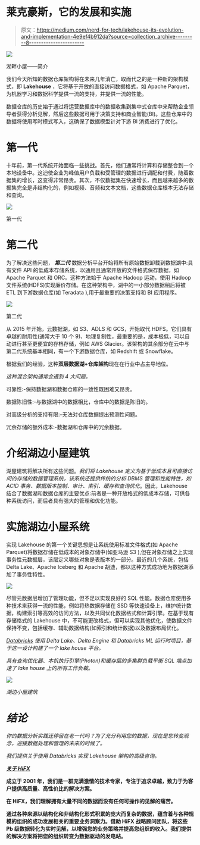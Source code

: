 # 莱克豪斯，它的发展和实施

> 原文：<https://medium.com/nerd-for-tech/lakehouse-its-evolution-and-implementation-4e9ef4b912da?source=collection_archive---------8----------------------->

![](img/1b669e9d2145f779793ff189a4559c19.png)

湖畔小屋——简介

我们今天所知的数据仓库架构将在未来几年消亡，取而代之的是一种新的架构模式，即 **Lakehouse** ，它将基于开放的直接访问数据格式，如 Apache Parquet，为机器学习和数据科学提供一流的支持，并提供一流的性能。

数据仓库的历史始于通过将运营数据库中的数据收集到集中式仓库中来帮助企业领导者获得分析见解，然后这些数据可用于决策支持和商业智能(BI)。这些仓库中的数据将使用写时模式写入，这确保了数据模型针对下游 BI 消费进行了优化。

# **第一代**

十年前，第一代系统开始面临一些挑战。首先，他们通常将计算和存储整合到一个本地设备中。这迫使企业为峰值用户负载和受管理的数据进行调配和付费，随着数据集的增长，这变得非常昂贵。其次，不仅数据集在快速增长，而且越来越多的数据集完全是非结构化的，例如视频、音频和文本文档，这些数据仓库根本无法存储和查询。

![](img/bccdd9cefdb84e5611c1033f32933aa4.png)

第一代

# **第二代**

为了解决这些问题， ***第二代*** 数据分析平台开始将所有原始数据卸载到数据湖中:具有文件 API 的低成本存储系统，以通用且通常开放的文件格式保存数据，如 Apache Parquet 和 ORC。这种方法始于 Apache Hadoop 运动，使用 Hadoop 文件系统(HDFS)实现廉价存储。在这种架构中，湖中的一小部分数据稍后将被 ETL 到下游数据仓库(如 Teradata ),用于最重要的决策支持和 BI 应用程序。

![](img/44ccc3b8b40f3d62631e9381012f8b0c.png)

第二代

从 2015 年开始，云数据湖，如 S3、ADLS 和 GCS，开始取代 HDFS。它们具有卓越的耐用性(通常大于 10 个 9)、地理复制性，最重要的是，成本极低，可以自动进行甚至更便宜的存档存储，例如 AWS Glacier。该架构的其余部分在云中与第二代系统基本相同，有一个下游数据仓库，如 Redshift 或 Snowflake。

根据我们的经验，这种**双层数据湖+仓库架构**现在在行业中占主导地位。

*这种混合架构通常会遇到 4 大问题。*

可靠性:-保持数据湖和数据仓库的一致性既困难又昂贵。

数据陈旧性:-与数据湖中的数据相比，仓库中的数据是陈旧的。

对高级分析的支持有限:-无法对仓库数据提出预测性问题。

冗余存储的额外成本:-数据湖和仓库中的冗余数据。

# **介绍湖边小屋建筑**

湖屋建筑将解决所有这些问题。*我们将 Lakehouse 定义为基于低成本且可直接访问的存储的数据管理系统，该系统还提供传统的分析 DBMS 管理和性能特性，如 ACID 事务、数据版本控制、审计、索引、缓存和查询优化*。因此，Lakehouse 结合了数据湖和数据仓库的主要优点:前者是一种开放格式的低成本存储，可供各种系统访问，而后者具有强大的管理和优化功能。

# **实施湖边小屋系统**

实现 Lakehouse 的第一个关键思想是让系统使用标准文件格式(如 Apache Parquet)将数据存储在低成本的对象存储中(如亚马逊 S3 ),但在对象存储之上实现事务性元数据层，该层定义哪些对象是表版本的一部分。最近的几个系统，包括 Delta Lake、Apache Iceberg 和 Apache 胡迪，都以这种方式成功地为数据湖添加了事务性特性。

![](img/6a1bf305bce04d31d35f24e89bc6515b.png)

尽管元数据层增加了管理功能，但不足以实现良好的 SQL 性能。数据仓库使用多种技术来获得一流的性能，例如将热数据存储在 SSD 等快速设备上，维护统计数据，构建索引等高效的访问方法，以及共同优化数据格式和计算引擎。在基于现有存储格式的 Lakehouse 中，不可能更改格式，但可以实现其他优化，使数据文件保持不变，包括缓存、辅助数据结构(如索引和统计数据)以及数据布局优化。

*[Databricks](http://www.databricks.com) 使用 Delta Lake、Delta Engine 和 Databricks ML 运行时项目，基于这一设计构建了一个 lake house 平台。*

*具有查询优化器、本机执行引擎(Photon)和缓存层的多集群负载平衡 SQL 端点加速了 lake house 上的所有工作负载。*

*![](img/0050c287a0e2edec917654bcc5f37bf9.png)*

*湖边小屋建筑*

# ***结论***

*你的数据分析实践还停留在老一代吗？为了充分利用您的数据，现在是您转变观念，迎接数据处理和管理的未来的时候了。*

*我们提供关于使用 Databricks 实现 Lakehouse 架构的高级咨询。*

*[***关于 HiFX***](https://www.hifx.in)*

**成立于 2001 年，我们是一群充满激情的技术专家，专注于追求卓越，致力于为客户提供高质量、高性价比的解决方案。**

**在 HiFX，我们理解拥有大量不同的数据而没有任何可操作的见解的痛苦。**

**通过各种来源以结构化和非结构化形式积累的庞大而复杂的数据，蕴含着与各种规模的组织的成功发展相关的重要业务洞察力。借助 HiFX 战略顾问团队，将这些 Pb 级数据转化为实时见解，以增强您的业务策略并提高您组织的收入。我们提供的解决方案将把您的组织转变为数据驱动的发电站。**